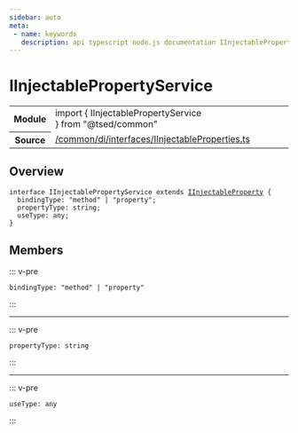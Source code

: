 ```yaml
---
sidebar: auto
meta:
 - name: keywords
   description: api typescript node.js documentation IInjectablePropertyService interface
---
```

# IInjectablePropertyService <Badge text="Interface" type="interface"/>
<!-- Summary -->
<section class="symbol-info"><table class="is-full-width"><tbody><tr><th>Module</th><td><div class="lang-typescript"><span class="token keyword">import</span> { IInjectablePropertyService }&nbsp;<span class="token keyword">from</span>&nbsp;<span class="token string">"@tsed/common"</span></div></td></tr><tr><th>Source</th><td><a href="https://github.com/Romakita/ts-express-decorators/blob/v4.30.1/src//common/di/interfaces/IInjectableProperties.ts#L0-L0">/common/di/interfaces/IInjectableProperties.ts</a></td></tr></tbody></table></section>

<!-- Overview -->
## Overview


<pre><code class="typescript-lang "><span class="token keyword">interface</span> IInjectablePropertyService <span class="token keyword">extends</span> <a href="/api/common/di/interfaces/IInjectableProperty.html"><span class="token">IInjectableProperty</span></a> <span class="token punctuation">{</span>
  bindingType<span class="token punctuation">:</span> <span class="token string">"method"</span> | "property"<span class="token punctuation">;</span>
  propertyType<span class="token punctuation">:</span> <span class="token keyword">string</span><span class="token punctuation">;</span>
  useType<span class="token punctuation">:</span> <span class="token keyword">any</span><span class="token punctuation">;</span>
<span class="token punctuation">}</span></code></pre>



<!-- Members -->




## Members


::: v-pre

<div class="method-overview">
<pre><code class="typescript-lang ">bindingType<span class="token punctuation">:</span> <span class="token string">"method"</span> | "property"</code></pre>

</div>



:::



***



::: v-pre

<div class="method-overview">
<pre><code class="typescript-lang ">propertyType<span class="token punctuation">:</span> <span class="token keyword">string</span></code></pre>

</div>



:::



***



::: v-pre

<div class="method-overview">
<pre><code class="typescript-lang ">useType<span class="token punctuation">:</span> <span class="token keyword">any</span></code></pre>

</div>



:::